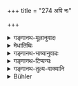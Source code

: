 +++
title = "274 अपि नः"

+++

<details><summary>गङ्गानथ-मूलानुवादः</summary>

‘May there be one in our family, who may offer milk-rice mixed with honey and butter on the thirteenth, and when the shadow of the elephant falls towards the east.’—(274)


yadenduḥ pitṛdaivatye haṃsaścaiva kare sthitaḥ | 
yāmyāṃ tithirbhavetsāhi gajacchāyā prakīrtitā ||
</details>

<details><summary>मेधातिथिः</summary>

प्रकृतां त्रयोदशीं वर्षादिगुणयुक्ताम् अधिकृत्येदम् उच्यते । एवं पितर आशास्ते । अस्मकं **कुले भूयात् स** तादृशो जायताम् उत्कृष्टगुणः यः प्रागुक्तायां **त्रयोदश्याम्** अस्मभ्यं **दद्यात् पायसं मधुसर्पिः**संयुक्तम् । तथा **कुञ्जरस्य** हस्तिनः **प्राक्छाये** प्राच्यां दिशि गतायां छायायाम्, अपराह्णेतरे काल इत्य् अर्थः । शेषे ऽहनि हस्तिनो दीर्घा प्राची छाया भवति । "प्राक्छायाम्" इति वा पाठः । छायायां हि ब्राःमणा भोज्यन्ते । अग्रिमं कर्म तु यद्य् अल्पत्वाच् छायायां न संभवति, तद्देशान्तरे तत्समीपे कर्तव्यम् । अङ्गत्वात् सति संभवे तत्सर्वाङ्गोपेतं प्रधानं हस्तिछायायाम् एव । 

- <u>यत् तु</u> व्याचक्षते- ग्रहोपरागो हस्तिछायोच्यते । "हस्ती वै भूत्वा स्वर्भानुर् आसुरिर् आदित्यं तमसाविध्यत्" (च्ड़्। प्ब् १४.११.१४) इति 

- <u>तद् अयुक्तम्</u> । तत्र हि गौणो हस्तिशब्दप्रयोगः । स्मृत्यन्तरे च पृथग् एव हस्तिछाया ग्रहोपरागाद् आम्नाता "हस्तिछाया ग्रहणं चन्द्रसूर्ययोः" (य्ध् १.२१८) इति ॥ ३.२६४ ॥
</details>

<details><summary>गङ्गानथ-भाष्यानुवादः</summary>

What is said here is with reference to the thirteenth day of the month spoken of above, as accompanied by the rainy season and the asterism of
*Maghā*.

What is described in the text is the wish expressed by the Pitṛs.

‘*May there be*’—born—‘*in our famity*’—one such person, endowed with excellent qualities, who may offer to us, on the said thirteenth day, ‘*milk-rice mixed with honey and butter*;’—also ‘*when the shadow of the elephant falls towards the east*;’ *i.e*., during the afternoon; towards the close of day, the shadow cast by the elephant is long and falls towards the East.

Another reading for ‘*prākchāyā*’ is ‘*prākchāyām*;’ it is in a shady place that Brāhmaṇas are fed; as for the rest of the rite, if the shade is not enough to permit of its being done there, then it should be done in a place close to the shadow. Since the details form part of the rite, the whole of it should, as far as possible, be performed in the shadow of the elephant.

Some people have explained the term ‘shadow of the elephant’ to mean ‘eclipse,’ adding that Rāhu takes the shape of the elephant and pierces the sun with darkness.

But this is not right; as in that case, the term ‘elephant’ will have to ba regarded as figurative. Further, in another *Smṛti* the ‘elephant’s shadow’ has been described as something entirely different from eclipse:—‘the elephant’s shadow, the eclipse of the Sun, and the eclipse of the Moon’ \[where the three are mentioned as distinct from one another\].—(274)
</details>

<details><summary>गङ्गानथ-टिप्पन्यः</summary>

‘*Prākchāye kuñjarasya*’—‘In the afternoon, when the shadow cast by the elephant falls towards the East’ (Medhātithi, Kullūka, Nārāyaṇa and Rāghavānanda);—‘daring an eclipse’ (‘others’ in Medhātithi, who rejects it).—*Mitākṣarā* (on 1.218) quotes a definition by which the name applies to a particular day—

> yadenduḥ pitṛdaivatye haṃsaścaiva kare sthitaḥ \|  
> yāmyāṃ tithirbhavetsāhi gajacchāyā prakīrtitā \|\|

This verse is quoted in *Nirṇayasindhu* (p. 109), which quotes from
*Vāyupurāṇa* a definition of ‘*Gajacchāyā*’ as the 13th day of the month
during which the sun lies in the asterism of Hastā, and the moon in that of Maghā;—in *Hemādri* (Śrāddha, p. 245);—in *Śrāddhakriyākaumudī* (p. 271), which explains ‘*dadyāt*’ as ‘*dadāti*’ and ‘*prākchāye etc*.’ as ‘when the shadow of the elephant is cast towards the East,’ and notes that this is mere *Arthavāda*;—and in *Vaṛṣakriyākaumudī* (p. 355).
</details>

<details><summary>गङ्गानथ-तुल्य-वाक्यानि</summary>

*Mahābhārata* (13.88.12). \[after reproducing the first line of
Manu\].—‘During the asterism of Maghā, during the Southern Sojourn of the sun, offering milk-preparations mixed with honey and butter.’

*Vaśiṣṭha* (11.37).—‘This person shall offer Śrāddha to us, during ṭhe
rains and during the asterism of Maghā, with honey and meats, vegetables, milk and milk-preparations.’

*Viṣṇu* (78.52-53).—‘May some one, the best among men, be born in our
family who, during the rains, on the thirteenth day of the brighter fortnight, perform Śrāddha with honey offered profusely; as also during the whole month of Kārtika, and when the Elephant’s shadow falls towards the East.’
</details>

<details><summary>Bühler</summary>

274	'May such a man (the manes say) be born in our family who will give us milk-rice, with honey and clarified butter, on the thirteenth lunar day (of the month of Bhadrapada) and (in the afternoon) when the shadow of an elephant falls towards the east.'
</details>

